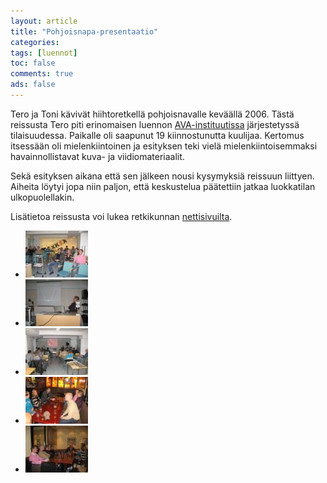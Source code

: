```yaml
---
layout: article 
title: "Pohjoisnapa-presentaatio" 
categories: 
tags: [luennot]
toc: false 
comments: true 
ads: false 
---
```


Tero ja Toni kävivät hiihtoretkellä pohjoisnavalle keväällä 2006. Tästä
reissusta Tero piti erinomaisen luennon
[AVA-instituutissa](http://ava-instituutti.fi/etusivu) järjestetyssä
tilaisuudessa. Paikalle oli saapunut 19 kiinnostunutta kuulijaa.
Kertomus itsessään oli mielenkiintoinen ja esityksen teki vielä
mielenkiintoisemmaksi havainnollistavat kuva- ja viidiomateriaalit.

Sekä esityksen aikana että sen jälkeen nousi kysymyksiä reissuun
liittyen. Aiheita löytyi jopa niin paljon, että keskustelua päätettiin
jatkaa luokkatilan ulkopuolellakin.

Lisätietoa reissusta voi lukea retkikunnan
[nettisivuilta](http://www.pohjoisnapa.fi/).

<div class="image-gallery" markdown="1">

-   [![](/images/pohjoisnapa-presentaatio/Thumbnails/Pohjoisnapa%20prezentaatio%20001.jpg)](/images/pohjoisnapa-presentaatio/Pohjoisnapa%20prezentaatio%20001.jpg)
-   [![](/images/pohjoisnapa-presentaatio/Thumbnails/Pohjoisnapa%20prezentaatio%20002.jpg)](/images/pohjoisnapa-presentaatio/Pohjoisnapa%20prezentaatio%20002.jpg)
-   [![](/images/pohjoisnapa-presentaatio/Thumbnails/Pohjoisnapa%20prezentaatio%20003.jpg)](/images/pohjoisnapa-presentaatio/Pohjoisnapa%20prezentaatio%20003.jpg)
-   [![](/images/pohjoisnapa-presentaatio/Thumbnails/Pohjoisnapa%20prezentaatio%20006.jpg)](/images/pohjoisnapa-presentaatio/Pohjoisnapa%20prezentaatio%20006.jpg)
-   [![](/images/pohjoisnapa-presentaatio/Thumbnails/Pohjoisnapa%20prezentaatio%20008.jpg)](/images/pohjoisnapa-presentaatio/Pohjoisnapa%20prezentaatio%20008.jpg)

</div>
